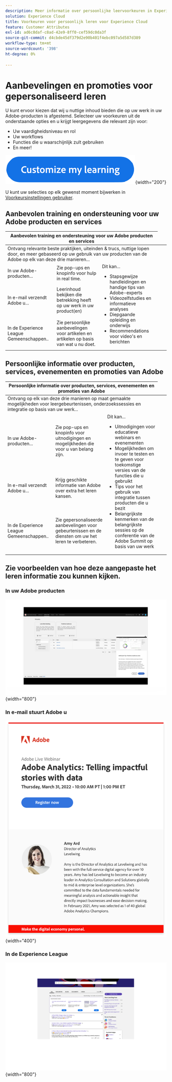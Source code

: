 ```yaml
---
description: Meer informatie over persoonlijke leervoorkeuren in Experience Cloud. Hierdoor kunnen klanten gepersonaliseerde hulp en promoties ontvangen via e-mail, in hun Adobe Experience Cloud-producten en binnen de Adobe Experience League-gemeenschappen op basis van hun gebruiksgegevens.
solution: Experience Cloud
title: Voorkeuren voor persoonlijk leren voor Experience Cloud
feature: Customer Attributes
exl-id: ad6c8daf-c8ad-42e9-8ff0-cef59dc0da3f
source-git-commit: d4cbde45df379d2e90b401f4ebc097a5d587d389
workflow-type: tm+mt
source-wordcount: '398'
ht-degree: 0%

---
```


# Aanbevelingen en promoties voor gepersonaliseerd leren

U kunt ervoor kiezen dat wij u nuttige inhoud bieden die op uw werk in uw Adobe-producten is afgestemd. Selecteer uw voorkeuren uit de onderstaande opties en u krijgt leergegevens die relevant zijn voor:

* Uw vaardigheidsniveau en rol
* Uw workflows
* Functies die u waarschijnlijk zult gebruiken
* En meer!

[![](assets/personalized-learning-customized-learning-button.png)](https://experience.adobe.com/?shell_forceuserconsent=true#/home){width="200"}


U kunt uw selecties op elk gewenst moment bijwerken in [Voorkeursinstellingen gebruiker](https://experience.adobe.com/preferences/).


## Aanbevolen training en ondersteuning voor uw Adobe producten en services

<table>
<thead>
  <tr>
    <th colspan="3">Aanbevolen training en ondersteuning voor uw Adobe producten en services</th>
  </tr>
</thead>
<tbody>
  <tr>
    <td colspan="3">Ontvang relevante beste praktijken, uiteinden &amp; trucs, nuttige lopen door, en meer gebaseerd op uw gebruik van uw producten van de Adobe op elk van deze drie manieren...</td>
    <td></td>
    <td></td>
  </tr>
  <tr>
    <td>In uw Adobe-producten...<br></td>
    <td>Zie pop-ups en knopinfo voor hulp in real time.</td>
    <td rowspan="3">Dit kan... <ul><li>Stapsgewijze handleidingen en handige tips van Adobe-experts</li> 
    <li>Videozelfstudies en informatieve analyses</li> 
    <li>Diepgaande opleiding en onderwijs</li> 
    <li>Recommendations voor video's en berichten</li>
    </ul></td>
  </tr>
  <tr>
    <td>In e-mail verzendt Adobe u...</td>
    <td>Leerinhoud bekijken die betrekking heeft op uw werk in uw product(en)</td>
  </tr>
  <tr>
    <td>In de Experience League Gemeenschappen..</td>
    <td>Zie persoonlijke aanbevelingen voor artikelen en artikelen op basis van wat u nu doet.</td>
  </tr>
</tbody>
</table>


## Persoonlijke informatie over producten, services, evenementen en promoties van Adobe

<table>
<thead>
  <tr>
    <th colspan="3">Persoonlijke informatie over producten, services, evenementen en promoties van Adobe</th>
  </tr>
</thead>
<tbody>
  <tr>
    <td colspan="3">Ontvang op elk van deze drie manieren op maat gemaakte mogelijkheden voor leergebeurtenissen, onderzoekssessies en integratie op basis van uw werk...</td>
    <td></td>
    <td></td>
  </tr>
  <tr>
    <td>In uw Adobe-producten...<br></td>
    <td>Zie pop-ups en knopinfo voor uitnodigingen en mogelijkheden die voor u van belang zijn.</td>
    <td rowspan="3">Dit kan... <ul>
    <li>Uitnodigingen voor educatieve webinars en evenementen</li> 
    <li>Mogelijkheden om invoer te testen en te geven voor toekomstige versies van de functies die u gebruikt</li>
    <li>Tips voor het gebruik van integratie tussen producten die u bezit</li> 
    <li>Belangrijkste kenmerken van de belangrijkste sessies op de conferentie van de Adobe Summit op basis van uw werk</li>
    </ul></td>
  </tr>
  <tr>
    <td>In e-mail verzendt Adobe u...</td>
    <td>Krijg geschikte informatie van Adobe over extra het leren kansen.</td>
  </tr>
  <tr>
    <td>In de Experience League Gemeenschappen..</td>
    <td>Zie gepersonaliseerde aanbevelingen voor gebeurtenissen en de diensten om uw het leren te verbeteren.</td>
  </tr>
</tbody>
</table>


## Zie voorbeelden van hoe deze aangepaste het leren informatie zou kunnen kijken.


### In uw Adobe producten

![](assets/personalized-learning-in-product.gif){width="800"}

### In e-mail stuurt Adobe u

![](assets/personalized-learning-email.png){width="400"}

### In de Experience League

![](assets/personalized-learning-communities.png){width="800"}
